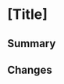 # [Title]

## Summary
<!-- What does this PR do-->

## Changes
<!--What changes were made to each file and what does it acieve -->